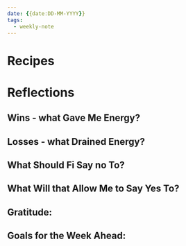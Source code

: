 ```yaml
---
date: {{date:DD-MM-YYYY}}
tags:
  - weekly-note
---
```

# Recipes
# Reflections
## Wins - what Gave Me Energy?

## Losses - what Drained Energy?

## What Should Fi Say no To?

## What Will that Allow Me to Say Yes To?

## Gratitude:
## Goals for the Week Ahead: